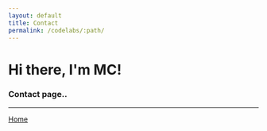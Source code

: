 ```yaml
---
layout: default
title: Contact
permalink: /codelabs/:path/
---
```


# Hi there, I'm MC!

### Contact page..

<hr/>

[Home](./)


